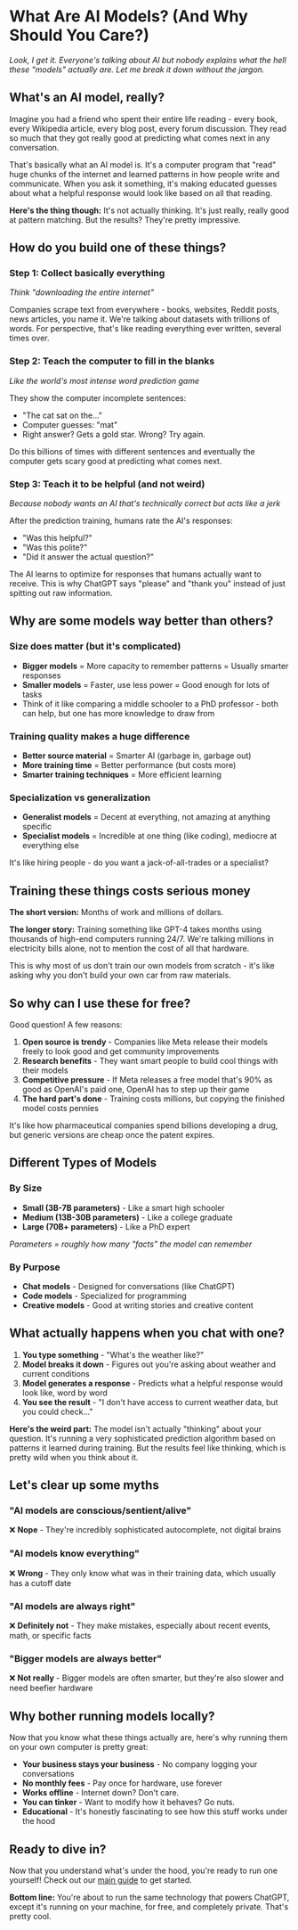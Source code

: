 # What Are AI Models? (And Why Should You Care?)

*Look, I get it. Everyone's talking about AI but nobody explains what the hell these "models" actually are. Let me break it down without the jargon.*

## What's an AI model, really?

Imagine you had a friend who spent their entire life reading - every book, every Wikipedia article, every blog post, every forum discussion. They read so much that they got really good at predicting what comes next in any conversation.

That's basically what an AI model is. It's a computer program that "read" huge chunks of the internet and learned patterns in how people write and communicate. When you ask it something, it's making educated guesses about what a helpful response would look like based on all that reading.

**Here's the thing though:** It's not actually thinking. It's just really, really good at pattern matching. But the results? They're pretty impressive.

## How do you build one of these things?

### Step 1: Collect basically everything
*Think "downloading the entire internet"*

Companies scrape text from everywhere - books, websites, Reddit posts, news articles, you name it. We're talking about datasets with trillions of words. For perspective, that's like reading everything ever written, several times over.

### Step 2: Teach the computer to fill in the blanks
*Like the world's most intense word prediction game*

They show the computer incomplete sentences:
- "The cat sat on the..."
- Computer guesses: "mat"
- Right answer? Gets a gold star. Wrong? Try again.

Do this billions of times with different sentences and eventually the computer gets scary good at predicting what comes next.

### Step 3: Teach it to be helpful (and not weird)
*Because nobody wants an AI that's technically correct but acts like a jerk*

After the prediction training, humans rate the AI's responses:
- "Was this helpful?" 
- "Was this polite?"
- "Did it answer the actual question?"

The AI learns to optimize for responses that humans actually want to receive. This is why ChatGPT says "please" and "thank you" instead of just spitting out raw information.

## Why are some models way better than others?

### Size does matter (but it's complicated)
- **Bigger models** = More capacity to remember patterns = Usually smarter responses
- **Smaller models** = Faster, use less power = Good enough for lots of tasks
- Think of it like comparing a middle schooler to a PhD professor - both can help, but one has more knowledge to draw from

### Training quality makes a huge difference
- **Better source material** = Smarter AI (garbage in, garbage out)
- **More training time** = Better performance (but costs more)
- **Smarter training techniques** = More efficient learning

### Specialization vs generalization
- **Generalist models** = Decent at everything, not amazing at anything specific
- **Specialist models** = Incredible at one thing (like coding), mediocre at everything else

It's like hiring people - do you want a jack-of-all-trades or a specialist?

## Training these things costs serious money

**The short version:** Months of work and millions of dollars.

**The longer story:**
Training something like GPT-4 takes months using thousands of high-end computers running 24/7. We're talking millions in electricity bills alone, not to mention the cost of all that hardware.

This is why most of us don't train our own models from scratch - it's like asking why you don't build your own car from raw materials.

## So why can I use these for free?

Good question! A few reasons:

1. **Open source is trendy** - Companies like Meta release their models freely to look good and get community improvements
2. **Research benefits** - They want smart people to build cool things with their models
3. **Competitive pressure** - If Meta releases a free model that's 90% as good as OpenAI's paid one, OpenAI has to step up their game
4. **The hard part's done** - Training costs millions, but copying the finished model costs pennies

It's like how pharmaceutical companies spend billions developing a drug, but generic versions are cheap once the patent expires.

## Different Types of Models

### By Size
- **Small (3B-7B parameters)** - Like a smart high schooler
- **Medium (13B-30B parameters)** - Like a college graduate
- **Large (70B+ parameters)** - Like a PhD expert

*Parameters = roughly how many "facts" the model can remember*

### By Purpose
- **Chat models** - Designed for conversations (like ChatGPT)
- **Code models** - Specialized for programming
- **Creative models** - Good at writing stories and creative content

## What actually happens when you chat with one?

1. **You type something** - "What's the weather like?"
2. **Model breaks it down** - Figures out you're asking about weather and current conditions
3. **Model generates a response** - Predicts what a helpful response would look like, word by word
4. **You see the result** - "I don't have access to current weather data, but you could check..."

**Here's the weird part:** The model isn't actually "thinking" about your question. It's running a very sophisticated prediction algorithm based on patterns it learned during training. But the results feel like thinking, which is pretty wild when you think about it.

## Let's clear up some myths

### "AI models are conscious/sentient/alive"
❌ **Nope** - They're incredibly sophisticated autocomplete, not digital brains

### "AI models know everything"
❌ **Wrong** - They only know what was in their training data, which usually has a cutoff date

### "AI models are always right"
❌ **Definitely not** - They make mistakes, especially about recent events, math, or specific facts

### "Bigger models are always better"
❌ **Not really** - Bigger models are often smarter, but they're also slower and need beefier hardware

## Why bother running models locally?

Now that you know what these things actually are, here's why running them on your own computer is pretty great:

- **Your business stays your business** - No company logging your conversations
- **No monthly fees** - Pay once for hardware, use forever
- **Works offline** - Internet down? Don't care.
- **You can tinker** - Want to modify how it behaves? Go nuts.
- **Educational** - It's honestly fascinating to see how this stuff works under the hood

## Ready to dive in?

Now that you understand what's under the hood, you're ready to run one yourself! Check out our [main guide](./README.md) to get started.

**Bottom line:** You're about to run the same technology that powers ChatGPT, except it's running on your machine, for free, and completely private. That's pretty cool.